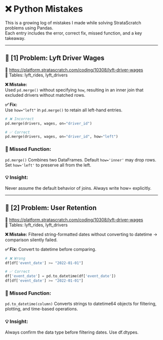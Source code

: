 # ❌ Python Mistakes 

This is a growing log of mistakes I made while solving StrataScratch problems using Pandas.  
Each entry includes the error, correct fix, missed function, and a key takeaway.

---

## 🧪 [1] Problem: Lyft Driver Wages
🔗 https://platform.stratascratch.com/coding/10308/lyft-driver-wages  
📄 Tables: lyft_rides, lyft_drivers

**❌ Mistake:**  
Used `pd.merge()` without specifying `how`, resulting in an inner join that excluded drivers without matched rows.

**✅ Fix:**  
Use `how="left"` in `pd.merge()` to retain all left-hand entries.

```python
# ❌ Incorrect
pd.merge(drivers, wages, on="driver_id")

# ✅ Correct
pd.merge(drivers, wages, on="driver_id", how="left")
```
### 📌 Missed Function:
`pd.merge()` Combines two DataFrames. Default `how='inner'` may drop rows.
Set `how='left'` to preserve all from the left.

### 💡 Insight:
Never assume the default behavior of joins. Always write how= explicitly.

---

## 🧪 [2] Problem: User Retention
🔗 https://platform.stratascratch.com/coding/10308/lyft-driver-wages  
📄 Tables: lyft_rides, lyft_drivers

**❌ Mistake:**
Filtered string-formatted dates without converting to datetime → comparison silently failed.

**✅ Fix:**
Convert to datetime before comparing.

```python
# ❌ Wrong
df[df['event_date'] >= "2022-01-01"]

# ✅ Correct
df['event_date'] = pd.to_datetime(df['event_date'])
df[df['event_date'] >= "2022-01-01"]
```

### 📌 Missed Function:
`pd.to_datetime(column)`
Converts strings to datetime64 objects for filtering, plotting, and time-based operations.

### 💡 Insight:
Always confirm the data type before filtering dates. Use df.dtypes.
